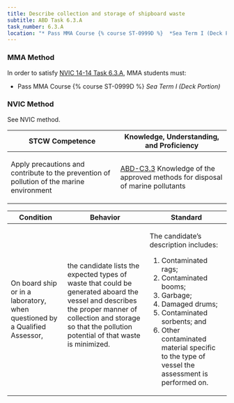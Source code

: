 ```yaml
---
title: Describe collection and storage of shipboard waste
subtitle: ABD Task 6.3.A 
task_number: 6.3.A
location: "* Pass MMA Course {% course ST-0999D %}  *Sea Term I (Deck Portion)*" 
---
```



### MMA Method

In order to satisfy  [NVIC 14-14  Task  6.3.A]({{site.baseurl}}/assets/images/nvic-14-14.pdf), MMA students must:

* Pass MMA Course {% course ST-0999D %}  *Sea Term I (Deck Portion)*


### NVIC Method

<a onclick="togglevisibility('nvic_methods')" >See NVIC method.</a>

<div id='nvic_methods' class='hide'>

<table>
<thead>
<tr>
<th class='forty'> STCW Competence </th>
<th class='sixty'> Knowledge, Understanding, and Proficiency </th>
</tr>
</thead>




<tbody>
<tr><td markdown='1'>

Apply precautions and contribute to the prevention of pollution of the marine environment

</td><td markdown='1'>

[ABD-C3.3](../../tables/25.html#ABD-C3.3) Knowledge of the approved methods for disposal of marine pollutants

</td></tr>


</tbody>
</table>


<table>
<thead>
<tr><th class='twenty'>  Condition </th><th class='twenty'> Behavior </th><th  class='sixty'>Standard </th></tr>
</thead>
<tbody >



<tr><td markdown='1'>

On board ship or in a laboratory, when questioned by a Qualified Assessor,

</td><td markdown='1'>

the candidate lists the expected types of waste that could be generated aboard the vessel and describes the proper manner of collection and storage so that the pollution potential of that waste is minimized.

<br>

<div class="tooltip">
<span class="tooltiptext">
</span>
</div>


</td><td markdown='1'>

The candidate’s description includes:

1. Contaminated rags;
2. Contaminated booms;
3. Garbage;
4. Damaged drums;
5. Contaminated sorbents; and
6. Other contaminated material specific to the type of vessel the assessment is performed on. 

</td></tr>
</tbody>
</table>
</div>

